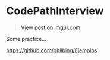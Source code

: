 # CodePathInterview

<blockquote class="imgur-embed-pub" lang="en" data-id="PFX8qsP"><a href="//imgur.com/PFX8qsP">View post on imgur.com</a></blockquote>


Some practice...

https://github.com/ghilbing/Ejemplos
